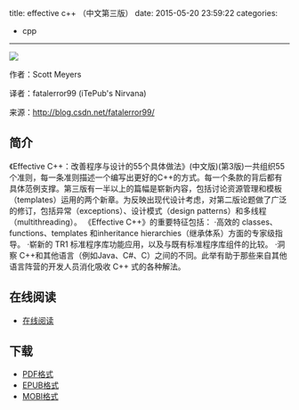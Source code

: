 title: effective c++ （中文第三版）
date: 2015-05-20 23:59:22
categories:
  - cpp
---

![](http://img3.douban.com/lpic/s1764864.jpg)

作者：Scott Meyers

译者：fatalerror99 (iTePub's Nirvana)

来源：http://blog.csdn.net/fatalerror99/

<!--more-->

## 简介 ##

《Effective C++：改善程序与设计的55个具体做法》(中文版)(第3版)一共组织55个准则，每一条准则描述一个编写出更好的C++的方式。每一个条款的背后都有具体范例支撑。第三版有一半以上的篇幅是崭新内容，包括讨论资源管理和模板（templates）运用的两个新章。为反映出现代设计考虑，对第二版论题做了广泛的修订，包括异常（exceptions）、设计模式（design patterns）和多线程（multithreading）。
《Effective C++》的重要特征包括：
·高效的 classes、functions、templates 和inheritance hierarchies（继承体系）方面的专家级指导。
·崭新的 TR1 标准程序库功能应用，以及与既有标准程序库组件的比较。
·洞察 C++和其他语言（例如Java、C#、C）之间的不同。此举有助于那些来自其他语言阵营的开发人员消化吸收 C++ 式的各种解法。

## 在线阅读 ##

+ [在线阅读](https://www.gitbook.com/book/wizardforcel/effective-cpp/details)

## 下载 ##

+ [PDF格式](https://www.gitbook.com/download/pdf/book/wizardforcel/effective-cpp)
+ [EPUB格式](https://www.gitbook.com/download/epub/book/wizardforcel/effective-cpp)
+ [MOBI格式](https://www.gitbook.com/download/mobi/book/wizardforcel/effective-cpp)
